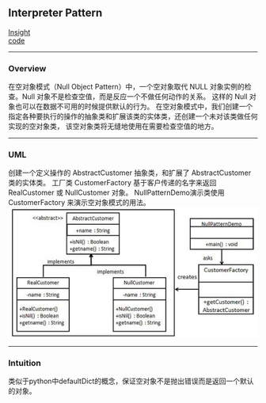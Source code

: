 ## Interpreter Pattern
[Insight](https://www.runoob.com/design-pattern/null-object-pattern.html)  
[code](https://github.com/wan-h/BrainpowerCode/blob/master/DesignPatterns/NullObjectPattern.py)

---
### Overview  
在空对象模式（Null Object Pattern）中，一个空对象取代 NULL 对象实例的检查。Null 对象不是检查空值，而是反应一个不做任何动作的关系。
这样的 Null 对象也可以在数据不可用的时候提供默认的行为。
在空对象模式中，我们创建一个指定各种要执行的操作的抽象类和扩展该类的实体类，还创建一个未对该类做任何实现的空对象类，
该空对象类将无缝地使用在需要检查空值的地方。

---
### UML  
创建一个定义操作的 AbstractCustomer 抽象类，和扩展了 AbstractCustomer 类的实体类。
工厂类 CustomerFactory 基于客户传递的名字来返回 RealCustomer 或 NullCustomer 对象。
NullPatternDemo演示类使用 CustomerFactory 来演示空对象模式的用法。  
![](src/UML_0.png)  

---
### Intuition  
类似于python中defaultDict的概念，保证空对象不是抛出错误而是返回一个默认的对象。